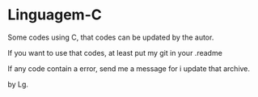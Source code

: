 # Linguagem-C

Some codes using C, that codes can be updated by the autor.

If you want to use that codes, at least put my git in your .readme

If any code contain a error, send me a message for i update that archive.

by Lg.
